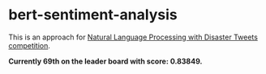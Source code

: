 # bert-sentiment-analysis

This is an approach for [Natural Language Processing with Disaster Tweets competition](https://www.kaggle.com/competitions/nlp-getting-started/overview). 

**Currently 69th on the leader board with score: 0.83849.**

